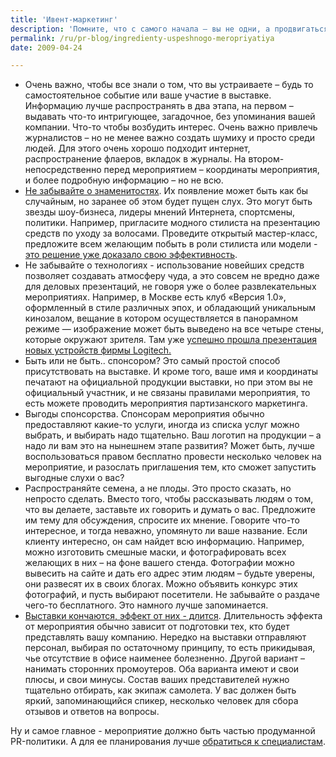 ```yaml
---
title: 'Ивент-маркетинг'
description: 'Помните, что с самого начала – вы не одни, а продвигаться вместе – легче. Вы печете пирожки? Сделайте совместный стенд с теми, кто продает кофе, салфетки, или даже плетеные корзинки. Связь продуктов может быть любой, главное – правдоподобной.'
permalink: /ru/pr-blog/ingredienty-uspeshnogo-meropriyatiya
date: 2009-04-24

---
```


<ul>
<li>Очень важно, чтобы все знали о том, что вы устраиваете – будь то самостоятельное событие или ваше участие в выставке. Информацию лучше распространять в два этапа, на первом – выдавать что-то интригующее, загадочное, без упоминания вашей компании. Что-то чтобы возбудить интерес. Очень важно привлечь журналистов – но не менее важно создать шумиху и просто среди людей. Для этого очень хорошо подходит интернет, распространение флаеров, вкладок в журналы. На втором- непосредственно перед мероприятием – координаты  мероприятия, и более подробную информацию – но не всю. </li>
<li><a href="https://www.sayeconomy.com/techniques-for-event-marketing/">Не забывайте о знаменитостях</a>.  Их  появление может быть как бы случайным, но заранее об этом будет пущен слух. Это могут быть звезды шоу-бизнеса, лидеры мнений Интернета, спортсмены, политики. Например, пригласите модного стилиста на презентацию средств по уходу за волосами. Проведите открытый мастер-класс, предложите всем желающим побыть в роли стилиста или модели - <a href="/ru/case-studies/philips-shaving-08">это решение уже доказало свою эффективность</a>. </li>
<li>Не забывайте о технологиях - использование новейших средств позволяет создавать атмосферу чуда, а это совсем не вредно даже для деловых презентаций, не говоря уже о более развлекательных мероприятиях.  Например, в Москве есть клуб «Версия 1.0», оформленный в стиле различных эпох, и обладающий уникальным кинозалом, вещание в котором осуществляется в панорамном режиме — изображение может быть выведено на все четыре стены, которые окружают зрителя. Там уже <a href="/ru/case-studies/">успешно прошла презентация новых устройств фирмы Logitech.</a> </li>
<li>Быть или не быть.. спонсором? Это самый простой способ присутствовать на выставке. И кроме того, ваше имя и координаты печатают на официальной продукции выставки, но при этом вы не официальный участник, и не связаны правилами мероприятия, то есть можете проводить мероприятия партизанского маркетинга. </li>
<li>Выгоды спонсорства. Спонсорам мероприятия обычно предоставляют какие-то услуги, иногда из списка услуг можно выбрать, и выбирать надо тщательно. Ваш логотип на продукции – а надо ли вам это на нынешнем этапе развития? Может быть, лучше воспользоваться правом бесплатно провести несколько человек на мероприятие, и разослать приглашения тем, кто сможет запустить выгодные слухи о вас? </li>
<li>Распространяйте семена, а не плоды. Это просто сказать, но непросто сделать. Вместо того, чтобы рассказывать людям о том, что вы делаете, заставьте их говорить и думать о вас. Предложите им тему для обсуждения, спросите их мнение. Говорите что-то интересное, и тогда неважно, упомянуто ли ваше название. Если клиенту интересно, он сам найдет всю информацию. Например, можно изготовить смешные маски, и фотографировать всех желающих в них – на фоне вашего стенда. Фотографии можно вывесить на сайте и дать его адрес этим людям – будьте уверены, они развесят их в своих блогах. Можно объявить конкурс этих фотографий, и пусть выбирают посетители. Не забывайте о раздаче чего-то бесплатного. Это намного лучше запоминается.</li>
<li><a href="https://www.typepad.com/services/trackback/6a00d8341c4f1253ef00e5539de67a883">Выставки кончаются, эффект от них - длится</a>. Длительность эффекта от мероприятия обычно зависит от подготовки тех, кто будет представлять вашу компанию. Нередко на выставки отправляют персонал, выбирая по остаточному принципу, то есть прикидывая, чье  отсутствие в офисе наименее болезненно. Другой вариант – нанимать сторонних промоутеров. Оба варианта имеют и свои плюсы, и свои минусы. Состав ваших представителей нужно тщательно отбирать, как экипаж самолета. У вас должен быть яркий, запоминающийся спикер, несколько человек для сбора отзывов и ответов на вопросы. </li></ul>

Ну и самое главное - мероприятие должно быть частью продуманной PR-политики. А для ее планирования лучше <a href="/ru/services/public-relations">обратиться к специалистам</a>.

